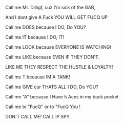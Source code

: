 Call me Mr. Dilligf, cuz I'm sick of the GAB,

And I dont give A Fuck YOU WILL GET FUCQ UP

Call me DOES because I DO, Do YOU?

Call me IT because I DO, IT!

Call me LOOK because EVERYONE IS WATCHING!

Call me LIKE because EVEN IF THEY DON'T. 

LIKE ME THEY RESPECT THE HUSTLE & LOYALTY!

Call me T because IM A TANK!

Call me GIVE cur THATS ALL I DO, Do YOU?

Call me "A" because I Have 5 Aces in my back pocket

Call me to "FucQ" or to "FucQ You !

DON'T CALL ME! CALL IP SPY.
